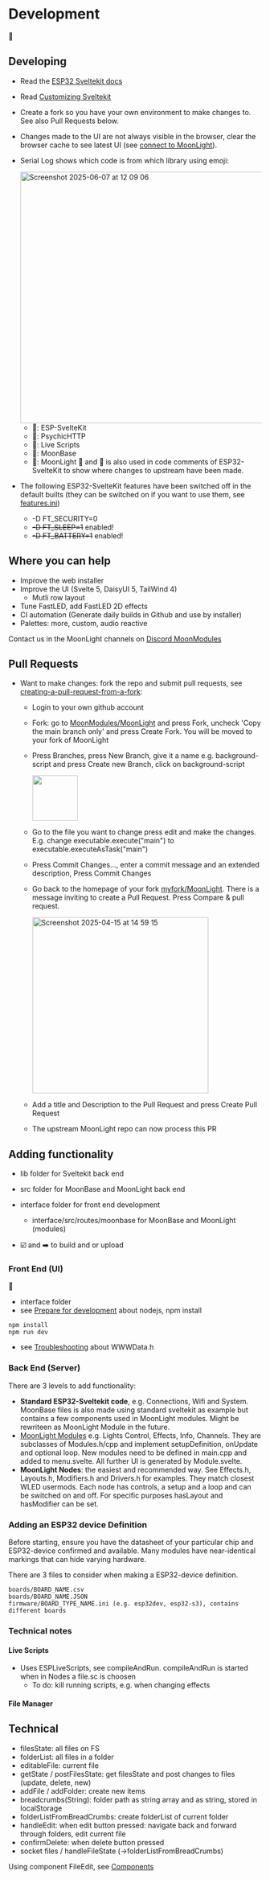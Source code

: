 
# Development

🚧

## Developing

* Read the [ESP32 Sveltekit docs](https://moonmodules.org/MoonLight/esp32sveltekit/)
* Read [Customizing Sveltekit](https://moonmodules.org/MoonLight/develop/customizingsveltekit/)
* Create a fork so you have your own environment to make changes to. See also Pull Requests below.
* Changes made to the UI are not always visible in the browser, clear the browser cache to see latest UI (see [connect to MoonLight](https://moonmodules.org/MoonLight/gettingstarted/installation/#connect-moonlight)).
* Serial Log shows which code is from which library using emoji:

   <img width="500" alt="Screenshot 2025-06-07 at 12 09 06" src="https://github.com/user-attachments/assets/9ac673d3-6303-40ee-b2a0-26a0befbda01" />

    * 🐼: ESP-SvelteKit
    * 🔮: PsychicHTTP
    * 🐸: Live Scripts
    * 🌙: MoonBase
    * 💫: MoonLight
    🌙 and 💫 is also used in code comments of ESP32-SvelteKit to show where changes to upstream have been made.
* The following ESP32-SvelteKit features have been switched off in the default builts (they can be switched on if you want to use them, see [features.ini](https://github.com/MoonModules/MoonLight/blob/main/features.ini))
    *   -D FT_SECURITY=0
    *   ~~-D FT_SLEEP=1~~ enabled!
    *   ~~-D FT_BATTERY=1~~ enabled!

## Where you can help

* Improve the web installer
* Improve the UI (Svelte 5, DaisyUI 5, TailWind 4)
  * Mutli row layout
* Tune FastLED, add FastLED 2D effects
* CI automation (Generate daily builds in Github and use by installer)
* Palettes: more, custom, audio reactive

Contact us in the MoonLight channels on [Discord MoonModules](https://discord.gg/4rSTthvKHe)

## Pull Requests

* Want to make changes: fork the repo and submit pull requests, see [creating-a-pull-request-from-a-fork](https://docs.github.com/en/pull-requests/collaborating-with-pull-requests/proposing-changes-to-your-work-with-pull-requests/creating-a-pull-request-from-a-fork):

    * Login to your own github account
    * Fork: go to [MoonModules/MoonLight](https://github.com/MoonModules/MoonLight/) and press Fork, uncheck 'Copy the main branch only' and press Create Fork. You will be moved to your fork of MoonLight
    * Press Branches, press New Branch, give it a name e.g. background-script and press Create new Branch, click on background-script
      
      <img width="90" src="https://github.com/user-attachments/assets/588d0854-bac1-4b70-8931-ba6db4c94248" />

    * Go to the file you want to change press edit and make the changes. E.g. change executable.execute("main") to executable.executeAsTask("main")
    * Press Commit Changes..., enter a commit message and an extended description, Press Commit Changes
    * Go back to the homepage of your fork [myfork/MoonLight](https://github.com/ewoudwijma/MoonLight). There is a message inviting to create a Pull Request. Press Compare & pull request.
      
      <img width="350" alt="Screenshot 2025-04-15 at 14 59 15" src="https://github.com/user-attachments/assets/410aa517-99eb-4907-b1a3-db7f38abb194" />
  
    * Add a title and Description to the Pull Request and press Create Pull Request
  
    * The upstream MoonLight repo can now process this PR

## Adding functionality

* lib folder for Sveltekit back end
* src folder for MoonBase and MoonLight back end
* interface folder for front end development
    * interface/src/routes/moonbase for MoonBase and MoonLight (modules)


* ☑️ and ➡️ to build and or upload

### Front End (UI)
🚧

* interface folder
* see [Prepare for development](https://moonmodules.org/MoonLight/develop/installation/#prepare-for-development) about nodejs, npm install

```
npm install
npm run dev
```

* see [Troubleshooting](https://moonmodules.org/MoonLight/develop/installation/#troubleshooting) about WWWData.h

### Back End (Server)

There are 3 levels to add functionality:

* **Standard ESP32-Sveltekit code**, e.g. Connections, Wifi and System. MoonBase files is also made using standard sveltekit as example but contains a few components used in MoonLight modules. Might be rewriteen as MoonLight Module in the future.
* [MoonLight Modules](https://moonmodules.org/MoonLight/moonbase/modules/) e.g. Lights Control, Effects, Info, Channels. They are subclasses of Modules.h/cpp and implement setupDefinition, onUpdate and optional loop. New modules need to be defined in main.cpp and added to menu.svelte. All further UI is generated by Module.svelte.
* **MoonLight Nodes**: the easiest and recommended way. See Effects.h, Layouts.h, Modifiers.h and Drivers.h for examples. They match closest WLED usermods. Each node has controls, a setup and a loop and can be switched on and off. For specific purposes hasLayout and hasModifier can be set.

### Adding an ESP32 device Definition

Before starting, ensure you have the datasheet of your particular chip and ESP32-device confirmed and available. Many modules have near-identical markings that can hide varying hardware.

There are 3 files to consider when making a ESP32-device definition.

	boards/BOARD_NAME.csv
	boards/BOARD_NAME.JSON
	firmware/BOARD_TYPE_NAME.ini (e.g. esp32dev, esp32-s3), contains different boards

### Technical notes

#### Live Scripts

* Uses ESPLiveScripts, see compileAndRun. compileAndRun is started when in Nodes a file.sc is choosen
    * To do: kill running scripts, e.g. when changing effects

#### File Manager

## Technical

* filesState: all files on FS
* folderList: all files in a folder
* editableFile: current file
* getState / postFilesState: get filesState and post changes to files (update, delete, new)
* addFile / addFolder: create new items
* breadcrumbs(String): folder path as string array and as string, stored in localStorage
* folderListFromBreadCrumbs: create folderList of current folder
* handleEdit: when edit button pressed: navigate back and forward through folders, edit current file
* confirmDelete: when delete button pressed
* socket files / handleFileState (->folderListFromBreadCrumbs)

Using component FileEdit, see [Components](https://moonmodules.org/MoonLight/components/#fileedit)

